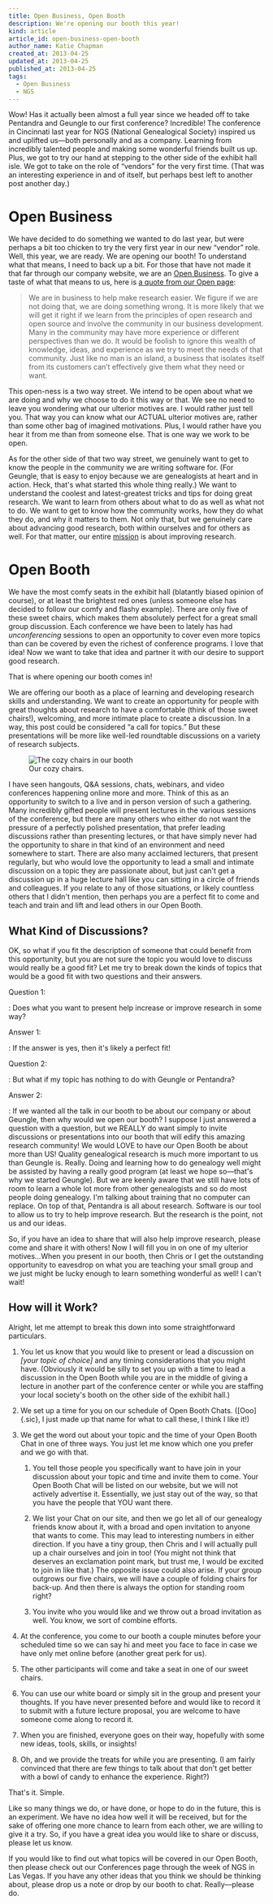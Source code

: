 ```yaml
---
title: Open Business, Open Booth
description: We're opening our booth this year!
kind: article
article_id: open-business-open-booth
author_name: Katie Chapman
created_at: 2013-04-25
updated_at: 2013-04-25
published_at: 2013-04-25
tags:
  - Open Business
  - NGS
---
```


Wow! Has it actually been almost a full year since we headed off to take
Pentandra and Geungle to our first conference? Incredible! The conference in
Cincinnati last year for NGS (National Genealogical Society) inspired us and
uplifted us—both personally and as a company. Learning from incredibly
talented people and making some wonderful friends built us up. Plus, we got to
try our hand at stepping to the other side of the exhibit hall isle. We got to
take on the role of “vendors” for the very first time. (That was an interesting
experience in and of itself, but perhaps best left to another post another
day.)

<!--MORE-->

# Open Business

We have decided to do something we wanted to do last year, but were perhaps a
bit too chicken to try the very first year in our new “vendor” role. Well, this
year, we are ready. We are opening our booth! To understand what that means, I
need to back up a bit. For those that have not made it that far through our
company website, we are an [Open Business](/open/business). To give a taste of
what that means to us, here is [a quote from our Open page](/open/#p[WaiJln],h[WaiJln,1,2,3,4,5]):

<div class="bq grab">

> We are in business to help make research easier. We figure if we are not
> doing that, we are doing something wrong. It is more likely that we will get
> it right if we learn from the principles of open research and open source and
> involve the community in our business development. Many in the community may
> have more experience or different perspectives than we do. It would be
> foolish to ignore this wealth of knowledge, ideas, and experience as we try
> to meet the needs of that community. Just like no man is an island, a
> business that isolates itself from its customers can’t effectively give them
> what they need or want.

</div>

This open-ness is a two way street. We intend to be open about what we are
doing and why we choose to do it this way or that. We see no need to leave you
wondering what our ulterior motives are. I would rather just tell you. That way
you can know what our ACTUAL ulterior motives are, rather than some other bag
of imagined motivations. Plus, I would rather have you hear it from me than
from someone else. That is one way we work to be open.

As for the other side of that two way street, we genuinely want to get to know
the people in the community we are writing software for. (For Geungle, that is
easy to enjoy because we are genealogists at heart and in action. Heck, that's
what started this whole thing really.) We want to understand the coolest and
latest-greatest tricks and tips for doing great research. We want to learn from
others about what to do as well as what not to do. We want to get to know how
the community works, how they do what they do, and why it matters to them. Not
only that, but we genuinely care about advancing good research, both within
ourselves and for others as well. For that matter, our entire
[mission] is about improving research.

# Open Booth

We have the most comfy seats in the exhibit hall (blatantly biased opinion of
course), or at least the brightest red ones (unless someone else has decided
to follow our comfy and flashy example). There are only five of these sweet
chairs, which makes them absolutely perfect for a great small group discussion.
Each conference we have been to lately has had _unconferencing_ sessions to
open an opportunity to cover even more topics than can be covered by even the
richest of conference programs. I love that idea! Now we want to take that idea
and partner it with our desire to support good research.

That is where opening our booth comes in!

We are offering our booth as a place of learning and developing research skills
and understanding. We want to create an opportunity for people with great
thoughts about research to have a comfortable (think of those sweet chairs!),
welcoming, and more intimate place to create a discussion. In a way, this post
could be considered “a call for topics.” But these presentations will be more
like well-led roundtable discussions on a variety of research subjects.

<figure class="img">
  <img class="static" alt="The cozy chairs in our booth" src="booth_chairs.jpg" />
  <figcaption>Our cozy chairs.</figcaption>
</figure>

I have seen hangouts, Q&A sessions, chats, webinars, and video conferences
happening online more and more. Think of this as an opportunity to switch to a
live and in person version of such a gathering. Many incredibly gifted people
will present lectures in the various sessions of the conference, but there are
many others who either do not want the pressure of a perfectly polished
presentation, that prefer leading discussions rather than presenting lectures,
or that have simply never had the opportunity to share in that kind of an
environment and need somewhere to start. There are also many acclaimed
lecturers, that present regularly, but who would love the opportunity to lead a
small and intimate discussion on a topic they are passionate about, but just
can't get a discussion up in a huge lecture hall like you can sitting in a
circle of friends and colleagues. If you relate to any of those situations, or
likely countless others that I didn't mention, then perhaps you are a perfect
fit to come and teach and train and lift and lead others in our Open Booth.

## What Kind of Discussions?


OK, so what if you fit the description of someone that could benefit from this
opportunity, but you are not sure the topic you would love to discuss would
really be a good fit? Let me try to break down the kinds of topics that would
be a good fit with two questions and their answers.

Question 1:

: Does what you want to present help increase or improve research in some way?

Answer 1:

: If the answer is yes, then it's likely a perfect fit!

Question 2:

: But what if my topic has nothing to do with Geungle or Pentandra?

Answer 2:

: If we wanted all the talk in our booth to be about our company or about
Geungle, then why would we open our booth? I suppose I just answered a question
with a question, but we REALLY do want simply to invite discussions or
presentations into our booth that will edify this amazing research community!
We would LOVE to have our Open Booth be about more than US! Quality
genealogical research is much more important to us than Geungle is. Really.
Doing and learning how to do genealogy well might be assisted by having a
really good program (at least we hope so—that's why we started Geungle). But
we are keenly aware that we still have lots of room to learn a whole lot more
from other genealogists and so do most people doing genealogy. I'm talking
about training that no computer can replace. On top of that, Pentandra is all
about research. Software is our tool to allow us to try to help improve
research. But the research is the point, not us and our ideas.

So, if you have an idea to share that will also help improve research, please
come and share it with others! Now I will fill you in on one of my ulterior
motives...When you present in our booth, then Chris or I get the outstanding
opportunity to eavesdrop on what you are teaching your small group and we just
might be lucky enough to learn something wonderful as well! I can't wait!

## How will it Work?

Alright, let me attempt to break this down into some straightforward
particulars.

1. You let us know that you would like to present or lead a discussion on
   _\[your topic of choice\]_ and any timing considerations that you might
   have. (Obviously it would be silly to set you up with a time to lead a
   discussion in the Open Booth while you are in the middle of giving a lecture
   in another part of the conference center or while you are staffing your
   local society's booth on the other side of the exhibit hall.)

2. We set up a time for you on our schedule of Open Booth Chats. ([Ooo]{.sic},
   I just made up that name for what to call these, I think I like it!)

3. We get the word out about your topic and the time of your Open Booth Chat in
   one of three ways. You just let me know which one you prefer and we go with
   that.

     1. You tell those people you specifically want to have join in your
        discussion about your topic and time and invite them to come. Your Open
        Booth Chat will be listed on our website, but we will not actively
        advertise it. Essentially, we just stay out of the way, so that you
        have the people that YOU want there.

     2. We list your Chat on our site, and then we go let all of our genealogy
        friends know about it, with a broad and open invitation to anyone that
        wants to come. This may lead to interesting numbers in either
        direction. If you have a tiny group, then Chris and I will actually
        pull up a chair ourselves and join in too! (You might not think that
        deserves an exclamation point mark, but trust me, I would be excited to
        join in like that.) The opposite issue could also arise. If your group
        outgrows our five chairs, we will have a couple of folding chairs for
        back-up. And then there is always the option for standing room right?

     3. You invite who you would like and we throw out a broad invitation as
        well. You know, we sort of combine efforts.

4. At the conference, you come to our booth a couple minutes before your
   scheduled time so we can say hi and meet you face to face in case we have
   only met online before (another great perk for us).

5. The other participants will come and take a seat in one of our sweet chairs.

6. You can use our white board or simply sit in the group and present your
   thoughts. If you have never presented before and would like to record it to
   submit with a future lecture proposal, you are welcome to have someone come
   along to record it.

7. When you are finished, everyone goes on their way, hopefully with some new
   ideas, tools, skills, or insights!

8. Oh, and we provide the treats for while you are presenting. (I am fairly
   convinced that there are few things to talk about that don't get better with
   a bowl of candy to enhance the experience. Right?)

That's it. Simple.

Like so many things we do, or have done, or hope to do in the future, this is
an experiment. We have no idea how well it will be received, but for the sake
of offering one more chance to learn from each other, we are willing to give it
a try. So, if you have a great idea you would like to share or discuss, please
let us know.

If you would like to find out what topics will be covered in our Open Booth,
then please check out our Conferences page through the week of NGS in Las
Vegas. If you have any other ideas that you think we should be thinking about,
please drop us a note or drop by our booth to chat. Really—please do.

[mission]: </company/#sec:mission>
